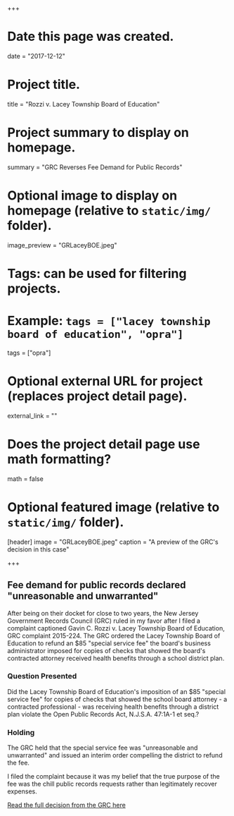 +++
# Date this page was created.
date = "2017-12-12"

# Project title.
title = "Rozzi v. Lacey Township Board of Education"

# Project summary to display on homepage.
summary = "GRC Reverses Fee Demand for Public Records"

# Optional image to display on homepage (relative to `static/img/` folder).
image_preview = "GRLaceyBOE.jpeg"

# Tags: can be used for filtering projects.
# Example: `tags = ["lacey township board of education", "opra"]`
tags = ["opra"]

# Optional external URL for project (replaces project detail page).
external_link = ""

# Does the project detail page use math formatting?
math = false

# Optional featured image (relative to `static/img/` folder).
[header]
image = "GRLaceyBOE.jpeg"
caption = "A preview of the GRC's decision in this case"

+++
## Fee demand for public records declared "unreasonable and unwarranted"

After being on their docket for close to two years, the New Jersey Government Records Council (GRC) ruled in my favor after I filed a complaint captioned Gavin C. Rozzi v. Lacey Township Board of Education, GRC complaint 2015-224. The GRC ordered the Lacey Township Board of Education to refund an $85 "special service fee" the board's business administrator imposed for copies of checks that showed the board's contracted attorney received health benefits through a school district plan.

### Question Presented

Did the Lacey Township Board of Education's imposition of an $85 "special service fee" for copies of checks that showed the school board attorney - a contracted professional - was receiving health benefits through a district plan violate the Open Public Records Act, N.J.S.A. 47:1A-1 et seq.?

### Holding

The GRC held that the special service fee was "unreasonable and unwarranted" and issued an interim order compelling the district to refund the fee.

I filed the complaint because it was my belief that the true purpose of the fee was the chill public records requests rather than legitimately recover expenses.

[Read the full decision from the GRC here](/files/2015-224.pdf)
